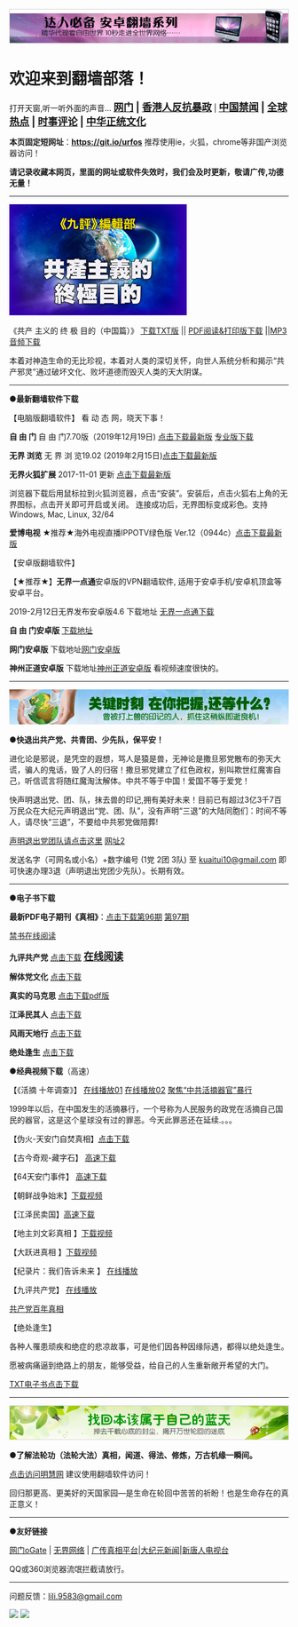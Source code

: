 ![](https://raw.githubusercontent.com/osurf/up/master/tu2.gif)
<a name="1" id="1" target="_blank"></a> <span id="1"></span>
# 欢迎来到翻墙部落！

打开天窗,听一听外面的声音... <A href="https://github.com/oGate2/oGate/blob/master/README.md"><STRONG><FONT size=4>网门</FONT></STRONG></A><STRONG><FONT size=4> | </FONT></STRONG><STRONG><FONT size=4><A href="https://git.io/JeO7i" target=_blank><STRONG><FONT size=4>香港人反抗暴政</FONT></STRONG></A></FONT></STRONG>  | <A href="https://git.io/JeO7o" target=_blank><STRONG><FONT size=4>中国禁闻</FONT></STRONG></A><STRONG><FONT size=4> | </FONT></STRONG><A href="https://git.io/JeO7l" target=_blank><STRONG><FONT size=4>全球热点</FONT></STRONG></A><STRONG><FONT size=4> | </FONT></STRONG><A href="https://git.io/JeO78" target=_blank><STRONG><FONT size=4>时事评论</FONT></STRONG></A><STRONG><FONT size=4> | </FONT></STRONG><A href="https://git.io/JeO7V" target=_blank><STRONG><FONT size=4>中华正统文化</FONT></STRONG></A>

**本页固定短网址**：**https://git.io/urfos**  推荐使用ie，火狐，chrome等非国产浏览器访问！

**请记录收藏本网页，里面的网址或软件失效时，我们会及时更新，敬请广传,功德无量！**

----------------------------------------------------------------------

![](https://raw.githubusercontent.com/osurf/up/master/Web-Banner.jpg)

《共<m>产 主义的 终 极 目的（中国篇）》  [下载TXT版](https://raw.githubusercontent.com/osurf/zdy/master/gczydzjmd.zip)  ||  [PDF阅读&打印版下载](https://raw.githubusercontent.com/osurf/zdy/master/jpn-s.pdf) ||[MP3音频下载](https://od.lk/f/OTJfNDI2NzA4OF8) 
 
 本着对神造生命的无比珍视，本着对人类的深切关怀，向世人系统分析和揭示“共产邪灵”通过破坏文化、败坏道德而毁灭人类的天大阴谋。
 
 ----------------------------------------------------------------------

**●最新翻墙软件下载**


【电脑版翻墙软件】  看 动 态 网，晓天下事！

**自 由 门** 自 由 门7.70版（2019年12月19日) [点击下载最新版](https://raw.githubusercontent.com/osurf/zdy/master/fg.rar)  [专业版下载](https://git.io/fgp)

**无界 浏览** 无 界 浏 览19.02 (2019年2月15日)[点击下载最新版](https://raw.githubusercontent.com/osurf/zdy/master/u.rar)

**无界火狐扩展**  2017-11-01 更新 [点击下载最新版](https://raw.githubusercontent.com/osurf/zdy/master/u1703.xpi)

浏览器下载后用鼠标拉到火狐浏览器，点击“安装”。安装后，点击火狐右上角的无界图标，点击开关即可开启或关闭。 连接成功后，无界图标变成彩色。支持Windows, Mac, Linux, 32/64

**爱博电视**  ★推荐★海外电视直播IPPOTV绿色版 Ver.12（0944c）[点击下载最新版](https://raw.githubusercontent.com/osurf/zdy/master/iPPOTV.rar)

【安卓版翻墙软件】

【★推荐★】**无界一点通**安卓版的VPN翻墙软件, 适用于安卓手机/安卓机顶盒等安卓平台。

2019-2月12日无界发布安卓版4.6 下载地址 [无界一点通下载](https://raw.githubusercontent.com/osurf/zdy/master/um.apk?)

**自 由 门安卓版** [下载地址](https://git.io/fgma)

**网门安卓版**  下载地址[网门安卓版](https://git.io/ogatea2)

**神州正道安卓版**  下载地址[神州正道安卓版](https://git.io/vQjqe) 看视频速度很快的。

------------------------------------------------------------


![](https://raw.githubusercontent.com/osurf/up/master/tu3.gif)
<a name="2" id="2" target="_blank"></a> <span id="2"></span>

**●快退出共产党、共青团、少先队，保平安！**

进化论是邪说，是凭空的遐想，骂人是猿是兽，无神论是撒旦邪党散布的弥天大谎，骗人的鬼话，毁了人的归宿！撒旦邪党建立了红色政权，别叫欺世红魔害自己，听信谎言将随红魔淘汰解体。中共不等于中国！爱国不等于爱党！

快声明退出党、团、队，抹去兽的印记,拥有美好未来！目前已有超过3亿3千7百万民众在大纪元声明退出“党、团、队”，没有声明“三退”的大陆同胞们：时间不等人，请尽快“三退”，不要给中共邪党做陪葬!

[声明退出党团队请点击这里](http://t.cn/AisCKUdV) [网址2](http://t.cn/AisCKUdt) 

发送名字（可网名或小名）+数字编号 (1党 2团 3队) 至 kuaitui10@gmail.com 即可快速办理3退（声明退出党团少先队）。长期有效。

---------------------------------------------------------
**●电子书下载**

**最新PDF电子期刊《真相》**：[点击下载第96期](https://raw.githubusercontent.com/osurf/zdy/master/zx96.pdf)  [第97期](https://raw.githubusercontent.com/osurf/zdy/master/zx97.pdf) 

[禁书在线阅读](https://git.io/JeO72)

**九评共产党** [点击下载](https://raw.githubusercontent.com/osurf/zdy/master/ebook_9p.zip) <STRONG><FONT size=4><A href="https://git.io/fjCRf" target=_blank><STRONG><FONT size=4>在线阅读 </FONT></STRONG></A></FONT></STRONG> 

**解体党文化** [点击下载](https://raw.githubusercontent.com/osurf/zdy/master/ebook_jtdwh.zip)

**真实的马克思** [点击下载pdf版](https://raw.githubusercontent.com/osurf/zdy/master/zsmx.pdf)

**江泽民其人** [点击下载](https://raw.githubusercontent.com/osurf/zdy/master/ebook_jqr.zip)

**风雨天地行** [点击下载](https://raw.githubusercontent.com/osurf/zdy/master/ebook_fytdx.zip)

**绝处逢生** [点击下载](https://raw.githubusercontent.com/osurf/zdy/master/ebook_jcfs.zip)

**●经典视频下载**（高速）

【《活摘 十年调查》】  [在线播放01](https://rutube.ru/video/2adf8296aa690a51ef94a10edde035ff/)  [在线播放02](https://rutube.ru/video/a74b61cc1cf0f849bf7d061a0d249920/)  [聚焦“中共活摘器官”暴行](https://git.io/JeO71)

1999年以后，在中国发生的活摘暴行，一个号称为人民服务的政党在活摘自己国民的器官，这是这个星球没有过的罪恶。今天此罪恶还在延续.。。。

【伪火-天安门自焚真相】[点击下载](https://raw.githubusercontent.com/osurf/up/master/wh.3gp)

【古今奇观-藏字石】 [高速下载](https://raw.githubusercontent.com/osurf/up/master/stone.3gp) 

【64天安门事件】 [高速下载](https://raw.githubusercontent.com/osurf/up/master/6-4.3gp) 

【朝鲜战争始末】[下载视频](https://raw.githubusercontent.com/osurf/up/master/koreawar.3gp)  

【江泽民卖国】[高速下载](https://raw.githubusercontent.com/osurf/up/master/maiguo.3gp)

【地主刘文彩真相 】[下载视频](https://raw.githubusercontent.com/osurf/up/master/liuwencai.3gp) 

【大跃进真相 】[下载视频](https://raw.githubusercontent.com/osurf/up/master/DaYueJin.3gp)

【纪录片：我们告诉未来 】 [在线播放](https://rutube.ru/video/person/1801275/)

【九评共产党】 [在线播放](https://rutube.ru/video/person/1801275/)  

[共产党百年真相](https://git.io/JeO76)

【绝处逢生】

各种人罹患顽疾和绝症的悲凉故事，可是他们因各种因缘际遇，都得以绝处逢生。

愿被病痛逼到绝路上的朋友，能够受益，给自己的人生重新敞开希望的大门。

[TXT电子书点击下载](https://raw.githubusercontent.com/osurf/zdy/master/ebook_jcfs.zip)

-------------------------------------------------------------

![](https://raw.githubusercontent.com/osurf/up/master/tu4.gif)

**●了解法轮功（法轮大法）真相，闻道、得法、修炼，万古机缘一瞬间。**

[点击访问明慧网](http://t.cn/Ri80wPK)  建议使用翻墙软件访问！

回归那更高、更美好的天国家园—是生命在轮回中苦苦的祈盼！也是生命存在的真正意义！


-----------------------------------------------------------

**●友好链接**

[网门oGate](https://github.com/ogate2/ogate)   | [无界网络](https://github.com/bannedbook/fanqiang/wiki#to-wjw) | [广传真相平台](https://github.com/bannedbook/fanqiang/wiki#gczxpt)|[大纪元新闻](https://git.io/JeO7n)|[新唐人电视台](https://git.io/JeO7X)

QQ或360浏览器流氓拦截请放行。

-----------------------------------------------------------

问题反馈：lili.9583@gmail.com

<img src="https://visitor-count-badge.herokuapp.com/total.svg?repo_id=osurf_zdy_www"> <img src="https://visitor-count-badge.herokuapp.com/today.svg?repo_id=osurf_zdy_www">

